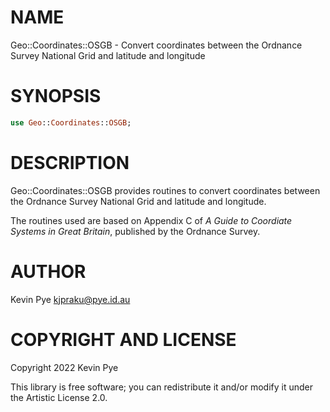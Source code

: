 NAME
====

Geo::Coordinates::OSGB - Convert coordinates between the Ordnance Survey National Grid and latitude and longitude

SYNOPSIS
========

```raku
use Geo::Coordinates::OSGB;
```

DESCRIPTION
===========

Geo::Coordinates::OSGB provides routines to convert coordinates between the Ordnance Survey National Grid and latitude and longitude.

The routines used are based on Appendix C of *A Guide to Coordiate Systems in Great Britain*, published by the Ordnance Survey.

AUTHOR
======

Kevin Pye <kjpraku@pye.id.au>

COPYRIGHT AND LICENSE
=====================

Copyright 2022 Kevin Pye

This library is free software; you can redistribute it and/or modify it under the Artistic License 2.0.

